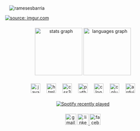 ###
<div align="center" style="max-width: 150;">
  <p align="center"> <img src="https://komarev.com/ghpvc/?username=ramesesbarria&label=Profile%20views&color=0e75b6&style=flat" alt="ramesesbarria" /> </p>
  <a href="https://imgur.com/34rbrHP"><img src="https://i.imgur.com/34rbrHP.gif" title="source: imgur.com" /></a>
</div>


###

<div align="center">
  <img src="https://github-readme-stats.vercel.app/api?username=ramesesbarria&hide_title=false&hide_rank=false&show_icons=true&include_all_commits=true&count_private=true&disable_animations=false&theme=dark&locale=en&hide_border=true&custom_title=Github%20Stats" height="150" alt="stats graph"  />
  <img src="https://github-readme-stats.vercel.app/api/top-langs?username=ramesesbarria&locale=en&hide_title=false&layout=compact&card_width=320&langs_count=5&theme=dark&hide_border=true&custom_title=Most%20used%20languages" height="150" alt="languages graph"  />
</div>

###

<div align="center">
  <img src="https://cdn.jsdelivr.net/gh/devicons/devicon/icons/javascript/javascript-original.svg" height="30" alt="javascript logo"  />
  <img width="12" />
  <img src="https://cdn.jsdelivr.net/gh/devicons/devicon/icons/html5/html5-original.svg" height="30" alt="html5 logo"  />
  <img width="12" />
  <img src="https://cdn.jsdelivr.net/gh/devicons/devicon/icons/css3/css3-original.svg" height="30" alt="css3 logo"  />
  <img width="12" />
  <img src="https://cdn.jsdelivr.net/gh/devicons/devicon/icons/python/python-original.svg" height="30" alt="python logo"  />
  <img width="12" />
  <img src="https://cdn.jsdelivr.net/gh/devicons/devicon/icons/c/c-original.svg" height="30" alt="c logo"  />
  <img width="12" />
  <img src="https://cdn.jsdelivr.net/gh/devicons/devicon/icons/cplusplus/cplusplus-original.svg" height="30" alt="cplusplus logo"  />
  <img width="12" />
  <img src="https://cdn.jsdelivr.net/gh/devicons/devicon/icons/arduino/arduino-original.svg" height="30" alt="arduino logo"  />
</div>

###

<div align="center">
  <a href="https://open.spotify.com/user/ramesesluis">
    <img src="https://spotify-recently-played-readme.vercel.app/api?user=ramesesluis&count=1&unique=true" alt="Spotify recently played"  />
  </a>
</div>

###

<div align="center">
  <img src="https://img.shields.io/static/v1?message=ramesesluis&logo=gmail&label=&color=D14836&logoColor=white&labelColor=&style=for-the-badge" height="35" alt="gmail logo"  />
  <a href="https://www.linkedin.com/in/rameses-barria-206171146/" target="_blank">
    <img src="https://img.shields.io/static/v1?message=Rameses%20Barria&logo=linkedin&label=&color=0077B5&logoColor=white&labelColor=&style=for-the-badge" height="35" alt="linkedin logo"  />
  </a>
  <a href="https://www.facebook.com/ramesesluis/" target="_blank">
    <img src="https://img.shields.io/static/v1?message=Rameses%20barria&logo=facebook&label=&color=1877F2&logoColor=white&labelColor=&style=for-the-badge" height="35" alt="facebook logo"  />
  </a>
</div>

###
